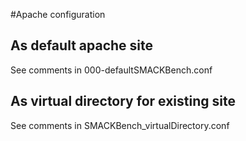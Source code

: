 #Apache configuration

## As default apache site
See comments in 000-defaultSMACKBench.conf

## As virtual directory for existing site
See comments in SMACKBench_virtualDirectory.conf